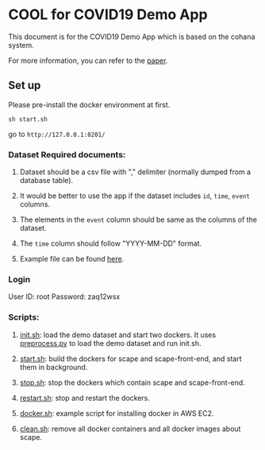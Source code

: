 # COOL for COVID19 Demo App

This document is for the COVID19 Demo App which is based on the cohana system. 

For more information, you can refer to the [paper](https://www.comp.nus.edu.sg/~ooibc/icde20cool.pdf).

## Set up

Please pre-install the docker environment at first.

```
sh start.sh
```

go to `http://127.0.0.1:8201/`

### Dataset Required documents:

1. Dataset should be a csv file with "," delimiter (normally dumped from a database
table). 

2. It would be better to use the app if the dataset includes `id`, `time`, `event` columns.

3. The elements in the `event` column should be same as the columns of the dataset. 

4. The `time` column should follow "YYYY-MM-DD" format. 

5. Example file can be found [here](example-data/example.csv).

### Login

User ID: root
Password: zaq12wsx


### Scripts:

1. [init.sh](init.sh): load the demo dataset and start two dockers.
	It uses [preprocess.py](utils/preprocess.py) to load the demo dataset and run init.sh.

2. [start.sh](start.sh): build the dockers for scape and scape-front-end, and start them in background.

3. [stop.sh](stop.sh): stop the dockers which contain scape and scape-front-end.

4. [restart.sh](restart.sh): stop and restart the dockers.

5. [docker.sh](docker.sh): example script for installing docker in AWS EC2.

6. [clean.sh](clean.sh): remove all docker containers and all docker images about scape.
